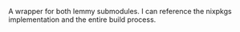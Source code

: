 A wrapper for both lemmy submodules.  I can reference the nixpkgs implementation and the entire build process.
